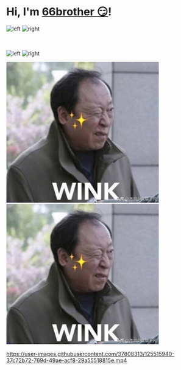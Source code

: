 




# Hi, I'm [66brother :smirk:](https://www.linkedin.com/in/junbin-liang-482556176/)! <br/>
<img alt="left" width="400px" src="https://user-images.githubusercontent.com/37808313/118411249-93a3ca80-b661-11eb-92ab-07c6c41b3c59.gif" />  <img alt="right" width="400px" src="https://user-images.githubusercontent.com/37808313/118411249-93a3ca80-b661-11eb-92ab-07c6c41b3c59.gif" /> 

<br/><br/>
<img alt="left" width="400px" src="https://user-images.githubusercontent.com/37808313/118411249-93a3ca80-b661-11eb-92ab-07c6c41b3c59.gif" />  <img alt="right" width="400px" src="https://user-images.githubusercontent.com/37808313/118411249-93a3ca80-b661-11eb-92ab-07c6c41b3c59.gif" /> 




<img alt="left" width="400px" src="1495a86b51ac564e624ffd5e5ac9f32.png" />  <img alt="right" width="400px" src="1495a86b51ac564e624ffd5e5ac9f32.png" /> 




<!-- ![Top Langs](https://github-readme-stats.vercel.app/api/top-langs/?username=JunBinLiang&layout=compact)  <img align="left" src="https://github.com/SP-XD/SP-XD/blob/main/images/dino.gif?raw=true" height="250px" /> -->
 


https://user-images.githubusercontent.com/37808313/125515940-37c72b72-769d-49ae-acf8-29a55518815e.mp4

